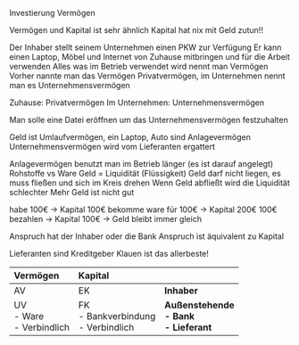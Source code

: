 Investierung
Vermögen

Vermögen und Kapital ist sehr ähnlich
Kapital hat nix mit Geld zutun!!

Der Inhaber stellt seinem Unternehmen einen PKW zur Verfügung
Er kann einen Laptop, Möbel und Internet von Zuhause mitbringen und für die Arbeit verwenden
Alles was im Betrieb verwendet wird nennt man Vermögen
Vorher nannte man das Vermögen Privatvermögen, im Unternehmen nennt man es Unternehmensvermögen

Zuhause: Privatvermögen
Im Unternehmen: Unternehmensvermögen

Man solle eine Datei eröffnen um das Unternehmensvermögen festzuhalten

Geld ist Umlaufvermögen, ein Laptop, Auto sind Anlagevermögen
Unternehmensvermögen wird vom Lieferanten ergattert

Anlagevermögen benutzt man im Betrieb länger (es ist darauf angelegt)
Rohstoffe vs Ware
Geld = Liquidität (Flüssigkeit)
Geld darf nicht liegen, es muss fließen und sich im Kreis drehen
Wenn Geld abfließt wird die Liquidität schlechter
Mehr Geld ist nicht gut

habe 100€ -> Kapital 100€
bekomme ware für 100€ -> Kapital 200€
100€ bezahlen -> Kapital 100€
-> Geld bleibt immer gleich

Anspruch hat der Inhaber oder die Bank
Anspruch ist äquivalent zu Kapital

Lieferanten sind Kreditgeber
Klauen ist das allerbeste!

|Vermögen|Kapital| |
|:-|:-|:-|
|AV|EK|**Inhaber**|
|UV<br>- Ware<br>- Verbindlich|FK<br>- Bankverbindung<br>- Verbindlich|**Außenstehende<br>- Bank<br>- Lieferant**|
